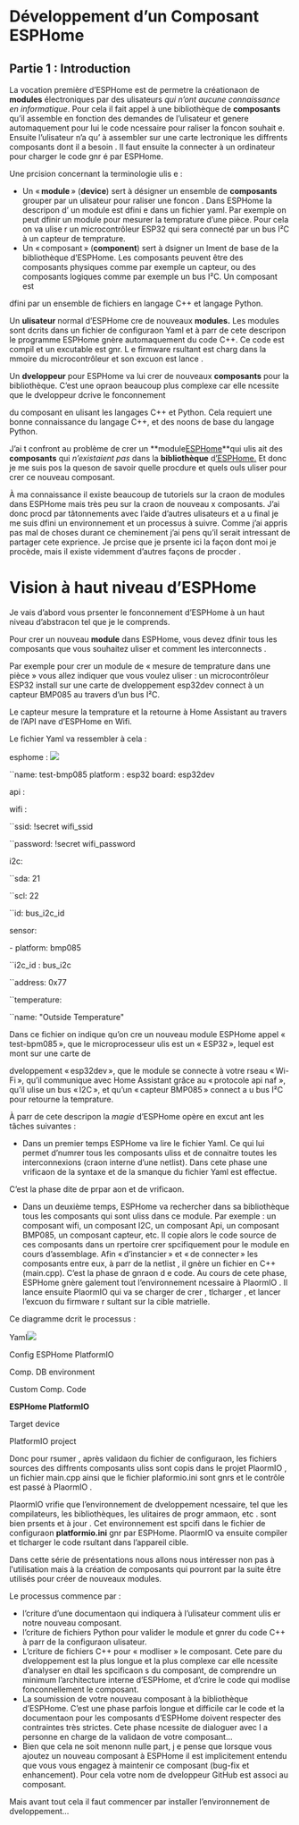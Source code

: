 # Développement d’un Composant ESPHome

## **Partie 1 : Introduction**

La vocation première d’ESPHome est de permetre la créationaon de **modules** électroniques par des ulisateurs *qui n’ont aucune connaissance en informatique*. Pour cela il fait appel à une bibliothèque de **composants** qu’il assemble en fonction des demandes de l’ulisateur et genere automaquement pour lui le code ncessaire pour raliser la foncon souhait e. Ensuite l’ulisateur n’a qu’ à assembler sur une carte lectronique les diffrents composants dont il a besoin . Il faut ensuite la connecter à un ordinateur pour charger le code gnr é par ESPHome.

Une prcision concernant la terminologie ulis e  :

- Un « **module** » (**device**) sert à désigner un ensemble de **composants** grouper par un ulisateur  pour raliser une foncon . Dans ESPHome la descripon d’ un module est dfini e dans un fichier yaml. Par exemple on peut dfinir un module pour mesurer la temprature d’une pièce. Pour cela on va ulise r un microcontrôleur ESP32 qui sera connecté par un bus I²C à un capteur de temprature.
- Un « composant » (**component**) sert à dsigner un lment de base de  la bibliothèque d’ESPHome. Les composants peuvent être des composants physiques comme par exemple un capteur, ou des composants logiques comme par exemple un bus I²C. Un composant est

dfini par un ensemble de fichiers en langage C++ et langage Python.

Un **ulisateur** normal d’ESPHome cre de nouveaux **modules.** Les modules sont dcrits dans  un fichier de configuraon Yaml et à parr de cete descripon le programme ESPHome gnère automaquement  du code C++. Ce code est compil et un excutable est gnr. L e firmware rsultant est  charg dans la mmoire du microcontrôleur et son excuon est lance .

Un **dveloppeur** pour ESPHome va lui crer  de nouveaux **composants** pour la bibliothèque. C’est une opraon  beaucoup plus complexe car elle ncessite que le dveloppeur dcrive le fonconnement

du composant en ulisant les langages  C++ et Python. Cela requiert une bonne connaissance du langage C++, et des noons de base du langage Python.

J’ai t confront au problème de crer un  **module[ESPHome](https://esphome.io/)**qui ulis ait des **composants** qui *n’existaient pas* dans la **bibliothèque** d[’ESPHome.](https://esphome.io/) Et donc je me suis pos la queson de savoir quelle procdure et quels ouls uliser pour crer  ce nouveau composant.

À ma connaissance il existe beaucoup de tutoriels sur la craon de modules  dans ESPHome mais très peu sur la craon de nouveau x composants. J’ai donc procd par tâtonnements avec l’aide d’autres ulisateurs et a u final je me suis dfini un environnement et un processus à suivre. Comme j’ai appris pas mal de choses durant ce cheminement j’ai pens qu’il serait intressant de partager cete exprience. Je prcise que je prsente ici  la façon dont moi je procède, mais il existe videmment d’autres façons de procder .

# **Vision à haut niveau d’ESPHome**

Je vais d’abord vous prsenter le fonconnement d’ESPHome à un haut niveau d’abstracon tel que je le comprends.

Pour crer un nouveau **module** dans ESPHome, vous devez dfinir tous les composants que vous souhaitez uliser  et comment les interconnects .  

Par exemple pour crer un module de « mesure de temprature dans une pièce » vous allez indiquer que vous voulez uliser : un microcontrôleur ESP32 install sur  une carte de dveloppement esp32dev connect à un capteur BMP085 au travers d’un bus I²C.  

Le capteur mesure la temprature et  la retourne à Home Assistant au travers de l’API nave d’ESPHome en Wifi.  

Le fichier Yaml va ressembler à cela :  

esphome : ![](Aspose.Words.ba756ba1-6647-4320-8f7e-f3df186b8a01.001.png)

``name: test-bmp085   platform : esp32   board: esp32dev

api :

wifi :

``ssid: !secret wifi\_ssid

``password: !secret wifi\_password

i2c:

``sda: 21

``scl: 22

``id: bus\_i2c\_id

sensor:

\- platform: bmp085

``i2c\_id : bus\_i2c

``address: 0x77

``temperature:

``name: "Outside Temperature"

Dans ce fichier on indique qu’on cre un  nouveau module ESPHome appel « test-bpm085 », que le microprocesseur ulis est un « ESP32 », lequel est mont sur une carte de

dveloppement « esp32dev », que le module se connecte à votre rseau « Wi-Fi », qu’il communique avec Home Assistant grâce au « protocole api naf », qu’il ulise  un bus « I2C », et qu’un « capteur BMP085 » connect a u bus I²C pour retourne la temprature.

À parr de cete descripon la *magie* d’ESPHome opère en excut ant les tâches suivantes :

- Dans un premier temps ESPHome va lire le fichier Yaml. Ce qui lui permet d’numrer tous les composants uliss et de connaitre toutes les interconnexions (craon  interne d’une netlist). Dans cete phase une vrificaon de la syntaxe et de la smanque du fichier Yaml est effectue.

C’est la phase dite de prpar aon et de vrificaon.

- Dans un deuxième temps, ESPHome va rechercher dans sa bibliothèque tous les composants qui sont uliss dans ce module. Par exemple : un composant wifi, un composant I2C, un composant Api, un composant BMP085, un composant capteur, etc. Il copie alors le code source de ces composants dans un rpertoire  crer  spcifiquement  pour le module en cours d’assemblage. Afin « d’instancier » et « de connecter » les composants entre eux, à parr de la netlist , il gnère un fichier en C++ (main.cpp). C’est la phase de gnraon d e code. Au cours de cete phase, ESPHome gnère galement tout  l’environnement ncessaire à PlaormIO . Il lance ensuite PlaormIO  qui va se charger de crer , tlcharger , et lancer l’excuon du firmware r sultant sur la cible matrielle.  

Ce diagramme dcrit le processus :

Yaml![](Aspose.Words.ba756ba1-6647-4320-8f7e-f3df186b8a01.002.png)

Config ESPHome  PlatformIO

Comp. DB environment

Custom Comp. Code

**ESPHome PlatformIO**

Target device

PlatformIO project

Donc pour rsumer , après validaon du fichier de configuraon,  les fichiers sources des diffrents composants uliss  sont copis dans le projet  PlaormIO , un fichier main.cpp ainsi que le fichier plaformio.ini sont gnrs et le contrôle est passé à PlaormIO .

PlaormIO  vrifie que l’environnement de dveloppement ncessaire, tel que les compilateurs, les bibliothèques, les ulitaires de progr ammaon, etc . sont bien prsents et à jour . Cet environnement est spcifi dans le fichier de configuraon **platformio.ini** gnr par ESPHome.  PlaormIO va ensuite compiler et tlcharger le code rsultant dans l’appareil cible.

Dans cette série de présentations nous allons nous intéresser non pas à l‛utilisation mais à la création de composants qui pourront par la suite être utilisés pour créer de nouveaux modules.  

Le processus commence par :

- l’criture d’une documentaon qui indiquera à  l’ulisateur comment ulis er notre nouveau composant.  
- l’criture de fichiers Python pour valider le module  et gnrer du code C++  à parr de la configuraon ulisateur.
- L’criture de fichiers C++ pour « modliser  » le composant. Cete pare du dveloppement est la plus longue et la plus complexe car elle ncessite d’analyser en dtail les spcificaon s du composant, de comprendre un minimum l’architecture interne d’ESPHome, et d’crire le code qui modlise fonconnellement le composant.
- La soumission de votre nouveau composant à la bibliothèque d’ESPHome. C’est une phase parfois longue et difficile car le code et la documentaon pour les composants d’ESPHome doivent respecter des contraintes très strictes. Cete phase ncessite de dialoguer avec l a personne en charge de la validaon de votre composant…
- Bien que cela ne soit menonn nulle part, j e pense que lorsque vous ajoutez un nouveau composant à ESPHome il est implicitement entendu que vous vous engagez à maintenir ce composant (bug-fix et enhancement). Pour cela votre nom de dveloppeur GitHub est associ au composant.

Mais avant tout cela il faut commencer par installer l’environnement de dveloppement…
